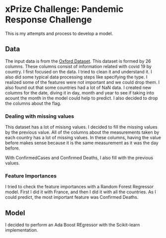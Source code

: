 # xPrize Challenge: Pandemic Response Challenge
This is my attempts and process to develop a model. 

## Data 
The input data is from the [Oxford Dataset](https://github.com/OxCGRT/covid-policy-tracker/tree/master/data).
This dataset is formed by 26 columns. These columns consist of information related with covid 19 by country. 
I first focused on the data. I tried to clean it and understand it. I also did some typical data processing steps like specifying the type. 
I realized some of the features were not important and we could drop them. 
I also found out that some countries had a lot of NaN data. 
I created new columns for the date, diving it in day, month and year to see if taking into acount the month in the model could help to predict. 
I also decided to drop the columns about the flag. 

### Dealing with missing values
This dataset has a lot of misisng values. I decided to fill the missing values by the previous value. All of the columns about the measurements taken by each country has a lot of missing values. In these columns, having the value before makes sense because it is the same measurement as it was the day before.

With ConfirmedCases and Confirmed Deaths, I also fill with the previous values. 

### Feature Importances
I tried to check the feature importances with a Random Forest Regressor model. 
First I did it with  France, and then I did it with all the countries. As I could predict, the most important feature was Confirmed Deaths. 

## Model
I decided to perform an Ada Boost REgressor with the Scikit-learn implementation. 

 
